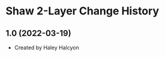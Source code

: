Shaw 2-Layer Change History
====================

1.0 (2022-03-19)
----------------
* Created by Haley Halcyon
